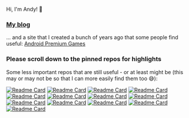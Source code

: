 Hi, I'm Andy! 👋

### [My blog](https://aop.software/blog)

... and a site that I created a bunch of years ago that some people find useful: [Android Premium Games](https://androidpremium.games/)

### Please scroll down to the pinned repos for highlights

Some less important repos that are still useful - or at least might be (this may or may not be so that I can more easily find them too 😅):

[![Readme Card](https://readme-stats.aop.software/api/pin/?username=s-h-a-d-o-w&description_lines_count=2&repo=vdbb-ui)](https://github.com/s-h-a-d-o-w/vdbb-ui#gh-light-mode-only)
[![Readme Card](https://readme-stats.aop.software/api/pin/?username=s-h-a-d-o-w&description_lines_count=2&repo=next-simple-chatgpt#gh-light-mode-only)](https://github.com/s-h-a-d-o-w/next-simple-chatgpt)
[![Readme Card](https://readme-stats.aop.software/api/pin/?username=s-h-a-d-o-w&description_lines_count=2&repo=delete-unused-forks#gh-light-mode-only)](https://github.com/s-h-a-d-o-w/delete-unused-forks)
[![Readme Card](https://readme-stats.aop.software/api/pin/?username=s-h-a-d-o-w&description_lines_count=2&repo=remark-merge-data#gh-light-mode-only)](https://github.com/s-h-a-d-o-w/remark-merge-data)
[![Readme Card](https://readme-stats.aop.software/api/pin/?username=s-h-a-d-o-w&description_lines_count=2&repo=mike-force#gh-light-mode-only)](https://github.com/s-h-a-d-o-w/mike-force)
[![Readme Card](https://readme-stats.aop.software/api/pin/?username=s-h-a-d-o-w&description_lines_count=2&repo=pubmed-contribution-stats#gh-light-mode-only)](https://github.com/s-h-a-d-o-w/pubmed-contribution-stats)
[![Readme Card](https://readme-stats.aop.software/api/pin/?username=s-h-a-d-o-w&description_lines_count=2&repo=NotepadPlusPlus-Remixed-Theme#gh-light-mode-only)](https://github.com/s-h-a-d-o-w/NotepadPlusPlus-Remixed-Theme)
[![Readme Card](https://readme-stats.aop.software/api/pin/?username=s-h-a-d-o-w&description_lines_count=2&repo=github-userscripts#gh-light-mode-only)](https://github.com/s-h-a-d-o-w/github-userscripts)
[![Readme Card](https://readme-stats.aop.software/api/pin/?username=s-h-a-d-o-w&description_lines_count=2&repo=react-spring-comparison#gh-light-mode-only)](https://github.com/s-h-a-d-o-w/react-spring-comparison)
[![Readme Card](https://readme-stats.aop.software/api/pin/?username=s-h-a-d-o-w&description_lines_count=2&repo=regtobin#gh-light-mode-only)](https://github.com/s-h-a-d-o-w/regtobin)
[![Readme Card](https://readme-stats.aop.software/api/pin/?username=s-h-a-d-o-w&description_lines_count=2&repo=cf-geo-steering-helper#gh-light-mode-only)](https://github.com/s-h-a-d-o-w/cf-geo-steering-helper)
[![Readme Card](https://readme-stats.aop.software/api/pin/?username=s-h-a-d-o-w&description_lines_count=2&repo=talon-eyetracking#gh-light-mode-only)](https://github.com/s-h-a-d-o-w/talon-eyetracking)
[![Readme Card](https://readme-stats.aop.software/api/pin/?username=s-h-a-d-o-w&description_lines_count=2&repo=openapi-zod-client-experiment#gh-light-mode-only)](https://github.com/s-h-a-d-o-w/openapi-zod-client-experiment)

<!--
**s-h-a-d-o-w/s-h-a-d-o-w** is a ✨ _special_ ✨ repository because its `README.md` (this file) appears on your GitHub profile.

Here are some ideas to get you started:

- 🔭 I’m currently working on ...
- 🌱 I’m currently learning ...
- 👯 I’m looking to collaborate on ...
- 🤔 I’m looking for help with ...
- 💬 Ask me about ...
- 📫 How to reach me: ...
- 😄 Pronouns: ...
- ⚡ Fun fact: ...
-->
